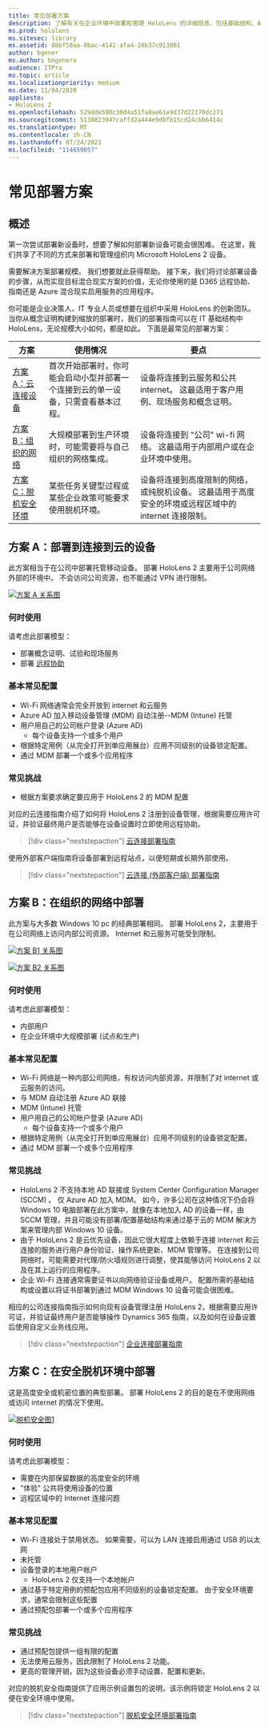 ```yaml
---
title: 常见部署方案
description: 了解有关在企业环境中部署和管理 HoloLens 的详细信息，包括基础结构、Azure Active Directory 和移动设备管理。
ms.prod: hololens
ms.sitesec: library
ms.assetid: 88bf50aa-0bac-4142-afa4-20b37c013001
author: bgener
ms.author: bogenera
audience: ITPro
ms.topic: article
ms.localizationpriority: medium
ms.date: 11/04/2020
appliesto:
- HoloLens 2
ms.openlocfilehash: 529dde590c30d4a51fa8ae61e9d37d22170dc271
ms.sourcegitcommit: 5130823947caffd2a444e9d8fb15cd24cbb6414c
ms.translationtype: MT
ms.contentlocale: zh-CN
ms.lasthandoff: 07/24/2021
ms.locfileid: "114659057"
---
```

# <a name="common-deployment-scenarios"></a>常见部署方案

## <a name="overview"></a>概述

第一次尝试部署新设备时，想要了解如何部署新设备可能会很困难。 在这里，我们共享了不同的方式来部署和管理组织内 Microsoft HoloLens 2 设备。

需要解决方案部署规模。 我们想要就此获得帮助。 接下来，我们将讨论部署设备的步骤，从而实现目标混合现实方案的价值，无论你使用的是 D365 远程协助、指南还是 Azure 混合现实启用服务的应用程序。

你可能是企业决策人、IT 专业人员或想要在组织中采用 HoloLens 的创新团队。 当你从概念证明构建到缩放的部署时，我们的部署指南可以在 IT 基础结构中 HoloLens，无论规模大小如何，都是如此。 下面是最常见的部署方案：

| 方案 |使用情况 | 要点 |
|---------|---------|---------|
| [方案 A：云连接设备](hololens2-cloud-connected-overview.md) | 首次开始部署时，你可能会启动小型并部署一个连接到云的单一设备，只需查看基本过程。 | 设备将连接到云服务和公共 internet。 这最适用于客户用例、现场服务和概念证明。|
| [方案 B：组织的网络](hololens2-corp-connected-overview.md) | 大规模部署到生产环境时，可能需要将与自己组织的网络集成。 | 设备将连接到 "公司" wi-fi 网络。 这最适用于内部用户或在企业环境中使用。|
| [方案 C：脱机安全环境](hololens-common-scenarios-offline-secure.md) | 某些任务关键型过程或某些企业政策可能要求使用脱机环境。 | 设备将连接到高度限制的网络，或纯脱机设备。 这最适用于高度安全的环境或远程区域中的 internet 连接限制。 |

## <a name="scenario-a-deploy-to-cloud-connected-devices"></a>方案 A：部署到连接到云的设备

此方案相当于在公司中部署托管移动设备。 部署 HoloLens 2 主要用于公司网络外部的环境中。 不会访问公司资源，也不能通过 VPN 进行限制。

[![方案 A 关系图](images/deployment-guides-revised-scenario-a.png)](images/deployment-guides-revised-scenario-a.png#lightbox)

### <a name="when-to-use"></a>何时使用

请考虑此部署模型：

* 部署概念证明、试验和现场服务
* 部署 [远程协助](hololens2-options-remote-assist.md)

### <a name="basic-common-configurations"></a>基本常见配置

* Wi-Fi 网络通常会完全开放到 internet 和云服务
* Azure AD 加入移动设备管理 (MDM) 自动注册--MDM (Intune) 托管
* 用户用自己的公司帐户登录 (Azure AD) 
  * 每个设备支持一个或多个用户
* 根据特定用例（从完全打开到单应用展台）应用不同级别的设备锁定配置。
* 通过 MDM 部署一个或多个应用程序

### <a name="common-challenges"></a>常见挑战

* 根据方案要求确定要应用于 HoloLens 2 的 MDM 配置

对应的云连接指南介绍了如何将 HoloLens 2 注册到设备管理，根据需要应用许可证，并验证最终用户是否能够在设备设置时立即使用远程协助。

> [!div class="nextstepaction"]
> [云连接部署指南](hololens2-cloud-connected-overview.md)

使用外部客户端指南将设备部署到远程站点，以便短期或长期外部使用。

> [!div class="nextstepaction"]
> [云连接 (外部客户端) 部署指南](hololens2-deployment-guide.md)

## <a name="scenario-b-deploy-inside-your-organizations-network"></a>方案 B：在组织的网络中部署

此方案与大多数 Windows 10 pc 的经典部署相同。 部署 HoloLens 2，主要用于在公司网络上访问内部公司资源。 Internet 和云服务可能受到限制。 

[![方案 B1 关系图](images/deployment-guides-revised-scenario-b-01-1.png)](images/deployment-guides-revised-scenario-b-01-1.png#lightbox)

[![方案 B2 关系图](images/deployment-guides-revised-scenario-b-02-1.png)](images/deployment-guides-revised-scenario-b-02-1.png#lightbox)

### <a name="when-to-use"></a>何时使用

请考虑此部署模型：

* 内部用户
* 在企业环境中大规模部署 (试点和生产) 

### <a name="basic-common-configurations"></a>基本常见配置

* Wi-Fi 网络是一种内部公司网络，有权访问内部资源，并限制了对 internet 或云服务的访问。
* 与 MDM 自动注册 Azure AD 联接
* MDM (Intune) 托管
* 用户用自己的公司帐户登录 (Azure AD) 
  * 每个设备支持一个或多个用户
* 根据特定用例（从完全打开到单应用展台）应用不同级别的设备锁定配置。
* 通过 MDM 部署一个或多个应用程序

### <a name="common-challenges"></a>常见挑战

* HoloLens 2 不支持本地 AD 联接或 System Center Configuration Manager (SCCM) 。 仅 Azure AD 加入 MDM。 如今，许多公司在这种情况下仍会将 Windows 10 电脑部署在此方案中，就像在本地加入 AD 的设备一样，由 SCCM 管理，并且可能没有部署/配置基础结构来通过基于云的 MDM 解决方案来管理内部 Windows 10 设备。
* 由于 HoloLens 2 是云优先设备，因此它很大程度上依赖于连接 internet 和云连接的服务进行用户身份验证、操作系统更新、MDM 管理等。 在连接到公司网络时，可能需要对代理/防火墙规则进行调整，使其能够访问 HoloLens 2 以及在其上运行的应用程序。
* 企业 Wi-Fi 连接通常需要证书以向网络验证设备或用户。 配置所需的基础结构或设置以将证书部署到通过 MDM Windows 10 设备可能会很困难。

相应的公司连接指南指示如何向现有设备管理注册 HoloLens 2，根据需要应用许可证，并验证最终用户是否能够操作 Dynamics 365 指南，以及如何在设备设置后使用自定义业务线应用。

> [!div class="nextstepaction"]
> [企业连接部署指南](hololens2-corp-connected-overview.md)

## <a name="scenario-c-deploy-in-secure-offline-environment"></a>方案 C：在安全脱机环境中部署

这是高度安全或机密位置的典型部署。 部署 HoloLens 2 的目的是在不使用网络或访问 internet 的情况下使用。

[![脱机安全图1](images/deployment-guides-revised-scenario-c-01.png)](images/deployment-guides-revised-scenario-c-01.png#lightbox)

### <a name="when-to-use"></a>何时使用

请考虑此部署模型：

* 需要在内部保留数据的高度安全的环境
* "体验" 公共将使用设备的位置
* 远程区域中的 Internet 连接问题

### <a name="basic-common-configurations"></a>基本常见配置

* Wi-Fi 连接处于禁用状态。 如果需要，可以为 LAN 连接启用通过 USB 的以太网
* 未托管
* 设备登录的本地用户帐户
  * HoloLens 2 仅支持一个本地帐户
* 通过基于特定用例的预配包应用不同级别的设备锁定配置。 由于安全环境要求，通常会限制这些配置
* 通过预配包部署一个或多个应用程序

### <a name="common-challenges"></a>常见挑战

* 通过预配包提供一组有限的配置
* 无法使用云服务，因此限制了 HoloLens 2 功能。
* 更高的管理开销，因为这些设备必须手动设置、配置和更新。

对应的脱机安全指南提供了应用示例设置包的说明，该示例将锁定 HoloLens 2 以便在安全环境中使用。

> [!div class="nextstepaction"]
> [脱机安全环境部署指南](hololens-common-scenarios-offline-secure.md)

